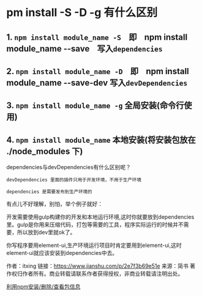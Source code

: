 # pm install -S -D -g 有什么区别
## 1. `npm install module_name -S`    即    npm install module_name --save    写入`dependencies`

## 2. `npm install module_name -D`    即    npm install module_name --save-dev 写入`devDependencies`

## 3. `npm install module_name -g` 全局安装(命令行使用)

## 4. `npm install module_name` 本地安装(将安装包放在 ./node_modules 下)



dependencies与devDependencies有什么区别呢？

`devDependencies 里面的插件只用于开发环境，不用于生产环境`

`dependencies 是需要发布到生产环境的`

有点儿不好理解，别怕，举个例子就好：

开发需要使用gulp构建你的开发和本地运行环境,这时你就要放到dependencies里。gulp是你用来压缩代码，打包等需要的工具，程序实际运行的时候并不需要，所以放到dev里就ok了。

你写程序要用element-ui,生产环境运行项目时肯定要用到element-ui,这时element-ui就应该安装到dependencies中去。

作者：itxing
链接：https://www.jianshu.com/p/2e7f3b69e51e
来源：简书
著作权归作者所有。商业转载请联系作者获得授权，非商业转载请注明出处。


[利用npm安装/删除/查看包信息](https://www.cnblogs.com/jing-tian/p/11281773.html)